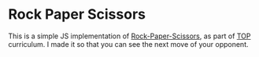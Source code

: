 # Rock Paper Scissors
This is a simple JS implementation of [Rock-Paper-Scissors](https://www.theodinproject.com/paths/foundations/courses/foundations/lessons/rock-paper-scissors), as part of [TOP](https://www.theodinproject.com/) curriculum. I made it so that you can see the next move of your opponent.